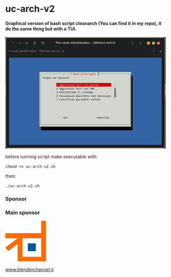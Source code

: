 # uc-arch-v2

#### Graphical version of bash script cleanarch (You can find it in my repo), it do the same thing but with a TUI.


![alt text](img1.png)

before running script make executable with:

```
chmod +x uc-arch-v2.sh
```

then:

```
./uc-arch-v2.sh
```


### Sponsor

### Main sponsor

![alt text](Blenderchannel.png)

www.blenderchannel.it
